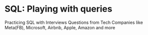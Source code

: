 # SQL: Playing with queries

Practicing SQL with Interviews Questions from Tech Companies like Meta(FB), Microsoft, Airbnb, Apple, Amazon and more
